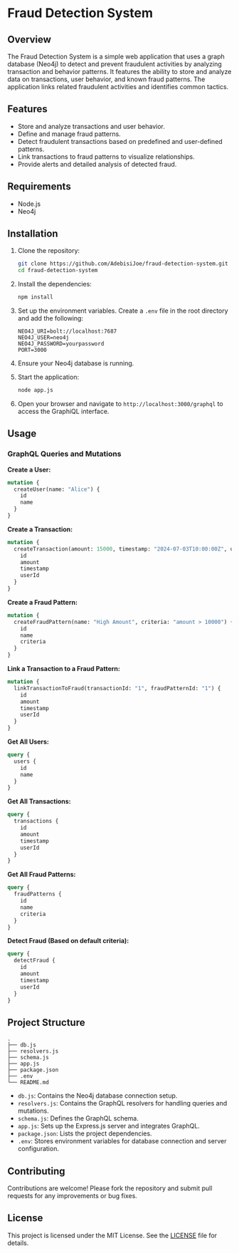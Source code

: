 

# Fraud Detection System

## Overview

The Fraud Detection System is a simple web application that uses a graph database (Neo4j) to detect and prevent fraudulent activities by analyzing transaction and behavior patterns. It features the ability to store and analyze data on transactions, user behavior, and known fraud patterns. The application links related fraudulent activities and identifies common tactics.

## Features

- Store and analyze transactions and user behavior.
- Define and manage fraud patterns.
- Detect fraudulent transactions based on predefined and user-defined patterns.
- Link transactions to fraud patterns to visualize relationships.
- Provide alerts and detailed analysis of detected fraud.

## Requirements

- Node.js
- Neo4j

## Installation

1. Clone the repository:

    ```sh
    git clone https://github.com/AdebisiJoe/fraud-detection-system.git
    cd fraud-detection-system
    ```

2. Install the dependencies:

    ```sh
    npm install
    ```

3. Set up the environment variables. Create a `.env` file in the root directory and add the following:

    ```plaintext
    NEO4J_URI=bolt://localhost:7687
    NEO4J_USER=neo4j
    NEO4J_PASSWORD=yourpassword
    PORT=3000
    ```

4. Ensure your Neo4j database is running.

5. Start the application:

    ```sh
    node app.js
    ```

6. Open your browser and navigate to `http://localhost:3000/graphql` to access the GraphiQL interface.

## Usage

### GraphQL Queries and Mutations

**Create a User:**

```graphql
mutation {
  createUser(name: "Alice") {
    id
    name
  }
}
```

**Create a Transaction:**

```graphql
mutation {
  createTransaction(amount: 15000, timestamp: "2024-07-03T10:00:00Z", userId: "1") {
    id
    amount
    timestamp
    userId
  }
}
```

**Create a Fraud Pattern:**

```graphql
mutation {
  createFraudPattern(name: "High Amount", criteria: "amount > 10000") {
    id
    name
    criteria
  }
}
```

**Link a Transaction to a Fraud Pattern:**

```graphql
mutation {
  linkTransactionToFraud(transactionId: "1", fraudPatternId: "1") {
    id
    amount
    timestamp
    userId
  }
}
```

**Get All Users:**

```graphql
query {
  users {
    id
    name
  }
}
```

**Get All Transactions:**

```graphql
query {
  transactions {
    id
    amount
    timestamp
    userId
  }
}
```

**Get All Fraud Patterns:**

```graphql
query {
  fraudPatterns {
    id
    name
    criteria
  }
}
```

**Detect Fraud (Based on default criteria):**

```graphql
query {
  detectFraud {
    id
    amount
    timestamp
    userId
  }
}
```

## Project Structure

```plaintext
.
├── db.js
├── resolvers.js
├── schema.js
├── app.js
├── package.json
├── .env
└── README.md
```

- `db.js`: Contains the Neo4j database connection setup.
- `resolvers.js`: Contains the GraphQL resolvers for handling queries and mutations.
- `schema.js`: Defines the GraphQL schema.
- `app.js`: Sets up the Express.js server and integrates GraphQL.
- `package.json`: Lists the project dependencies.
- `.env`: Stores environment variables for database connection and server configuration.

## Contributing

Contributions are welcome! Please fork the repository and submit pull requests for any improvements or bug fixes.

## License

This project is licensed under the MIT License. See the [LICENSE](LICENSE) file for details.


